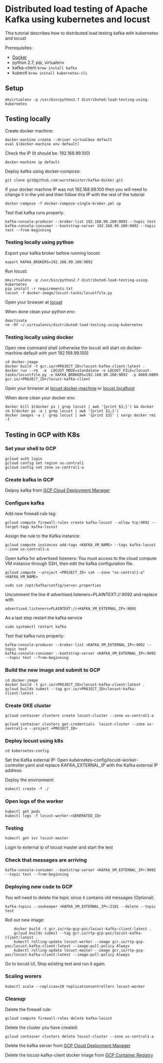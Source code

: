 # Distributed load testing of Apache Kafka using kubernetes and locust #

This tutorial describes how to distributed load testing kafka with kubernetes and locust


Prerequisites:

* [Docker](https://download.docker.com/mac/stable/Docker.dmg)
* python 2.7, pip, virtualenv
* kafka-client ```brew install kafka```
* kubectl ```brew install kubernetes-cli```

## Setup ##

    mkvirtualenv -p /usr/bin/python2.7 distributed-load-testing-using-kubernetes
    

## Testing locally ##

Create docker machine:

    docker-machine create --driver virtualbox default
    eval $(docker-machine env default)
    
Check the IP (It should be: 192.168.99.100)

    docker-machine ip default
    
Deploy kafka using docker-compose:

    git clone git@github.com:wurstmeister/kafka-docker.git

If your docker machine IP was not 192.168.99.100 then you will need to change it in the yml and then follow this IP 
with the rest of the tutorial
    
    docker-compose -f docker-compose-single-broker.yml up

Test that kafka runs properly:
    
    kafka-console-producer --broker-list 192.168.99.100:9092 --topic test
    kafka-console-consumer --bootstrap-server 192.168.99.100:9092 --topic test --from-beginning

### Testing locally using python ###

Export your kafka broker before running locust:

    export KAFKA_BROKERS=192.168.99.100:9092
Run locust:

    mkvirtualenv -p /usr/bin/python2.7 distributed-load-testing-using-kubernetes
    pip install -r requirements.txt
    locust -f docker-image/locust-tasks/locustfile.py

Open your browser at [locust](http://localhost:8089/)

When done clean your python env:
    
    deactivate
    rm -Rf ~/.virtualenvs/distributed-load-testing-using-kubernetes

### Testing locally using docker ###

Open new command shell (otherwise the locust will start on docker-machine default with port 192.168.99.100)

    cd docker-image
    docker build -t gcr.io/<PROJECT_ID>/locust-kafka-client:latest .
    docker run --rm  -e  LOCUST_MODE=standalone -e LOCUST_FILE=/locust-tasks/locustfile.py -e KAFKA_BROKERS=192.168.99.100:9092  -p 8089:8089 gcr.io/<PROJECT_ID>/locust-kafka-client
 
Open your browser at [locust docker-machine](http://192.168.99.100:8089/) or [locust localhost](http://localhost:8089/)

When done clean your docker env:

    docker kill $(docker ps | grep locust | awk '{print $1;}') && docker rm $(docker ps -a | grep locust | awk '{print $1;}')
    docker images -a |  grep locust | awk '{print $3}' | xargs docker rmi -f

## Testing in GCP with K8s ##

### Set your shell to GCP ###

    gcloud auth login
    gcloud config set region us-central1
    gcloud config set zone us-central1-a

### Create kafka in GCP ###

Delpoy kafka from [GCP Cloud Deployment Manager](https://console.cloud.google.com/marketplace/details/click-to-deploy-images/kafka)


### Configure kafka ###

Add new firewall rule tag:

    gcloud compute firewall-rules create kafka-locust --allow tcp:9092 --target-tags kafka-locust
    
Assign the rule to the Kafka instance:

    gcloud compute instances add-tags <KAFKA_VM_NAME> --tags kafka-locust --zone us-central1-a
 
Open kafka for advertised listeners:
You must access to the cloud compute VM instance through SSH, then edit the kafka configuration file.

    gcloud compute --project <PROJECT_ID> ssh --zone "us-central1-a" <KAFKA_VM_NAME>

    sudo vim /opt/kafka/config/server.properties

Uncomment the line # advertised.listeners=PLAINTEXT://:9092 and replace with       

    advertised.listeners=PLAINTEXT://<KAFKA_VM_EXTERNAL_IP>:9092

As a last step restart the kafka service

    sudo systemctl restart kafka

Test that kafka runs properly:
    
    kafka-console-producer --broker-list <KAFKA_VM_EXTERNAL_IP>:9092 --topic test
    kafka-console-consumer --bootstrap-server <KAFKA_VM_EXTERNAL_IP>:9092 --topic test --from-beginning


### Build the new image and submit to GCP ###

    cd docker-image
    docker build -t gcr.io/<PROJECT_ID>/locust-kafka-client:latest .
    gcloud builds submit --tag gcr.io/<PROJECT_ID>/locust-kafka-client:latest .

### Create GKE cluster ###

    gcloud container clusters create locust-cluster --zone us-central1-a

    gcloud container clusters get-credentials  locust-cluster --zone us-central1-a --project <PROJECT_ID>


### Deploy locust using k8s ###

    cd kubernetes-config
    
Set the Kafka external IP:
Open kubernetes-config/locust-worker-controller.yaml and replace KAFKA_EXTERNAL_IP with the Kafka external IP address.

Deploy the environment:
    
    kubectl create -f ./


### Open logs of the worker ###

    kubectl get pods
    kubectl logs -f locust-worker-<GENERATED_ID>


### Testing ###

    kubectl get svc locust-master

Login to external ip of locust master and start the test


### Check that messages are arriving ###

    kafka-console-consumer --bootstrap-server <KAFKA_VM_EXTERNAL_IP>:9092 --topic test --from-beginning


### Deploying new code to GCP ###

You will need to delete the topic since it contains old messages (Optional)

    kafka-topics --zookeeper <KAFKA_VM_EXTERNAL_IP>:2181 --delete --topic test

Roll out new image:

        docker build -t gcr.io/rtp-gcp-poc/locust-kafka-client:latest .
        gcloud builds submit --tag gcr.io/rtp-gcp-poc/locust-kafka-client:latest .
        kubectl rolling-update locust-worker --image gcr.io/rtp-gcp-poc/locust-kafka-client:latest --image-pull-policy Always
        kubectl rolling-update locust-master --image gcr.io/rtp-gcp-poc/locust-kafka-client:latest --image-pull-policy Always

Go to locust UI, Stop existing test and run it again.


### Scaling worers ###

    kubectl scale --replicas=20 replicationcontrollers locust-worker

### Cleanup ###

Delete the firewall rule:

    gcloud compute firewall-rules delete kafka-locust
    
Delete the cluster you have created:

    gcloud container clusters delete locust-cluster --zone us-central1-a
    
Delete the kafka server from [GCP Cloud Deployment Manager](https://console.cloud.google.com/dm/deployments)

Delete the locust-kafka-client docker image from  [GCP Container Registry](https://console.cloud.google.com/gcr/images/)
